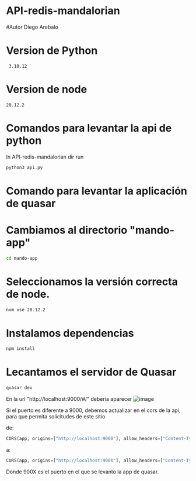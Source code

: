 # API-redis-mandalorian

#Autor 
Diego Arebalo 
# Version de Python

```
 3.10.12
```
# Version de node 

```
20.12.2
```

# Comandos para levantar la api de python 

In API-redis-mandalorian dir run 
```bash 
python3 api.py
```

# Comando para levantar la aplicación de quasar 

# Cambiamos al directorio "mando-app"
```bash 
cd mando-app
```

# Seleccionamos la versión correcta de node.
```bash 
nvm use 20.12.2
```

# Instalamos dependencias
```bash
npm install 
```
# Lecantamos el servidor de Quasar
```bash
quasar dev
```

En la url "http://localhost:9000/#/" deberia aparecer 
![image](https://github.com/user-attachments/assets/5974197a-99c3-4bef-a59a-23cf38aaf62b)

Si el puerto es diferente a 9000, debemos actualizar en el cors de la api, para que permita solicitudes de este sitio 

de:
```py
CORS(app, origins=["http://localhost:9000"], allow_headers=["Content-Type"], methods=["GET", "POST"])
```
a: 
```py
CORS(app, origins=["http://localhost:900X"], allow_headers=["Content-Type"], methods=["GET", "POST"])
```
Donde 900X es el puerto en el que se levanto la app de quasar. 
